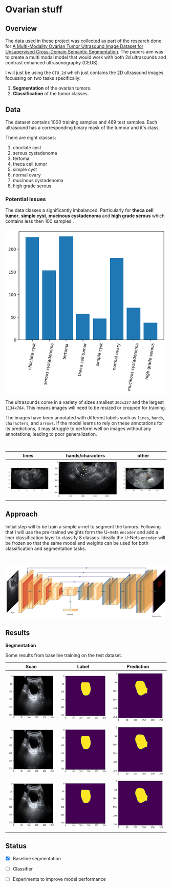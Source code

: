 # Ovarian stuff

## Overview

The data used in these project was collected as part of the research done for [A Multi-Modality Ovarian Tumor Ultrasound Image Dataset for Unsupervised Cross-Domain Semantic Segmentation](https://arxiv.org/abs/2207.06799). The papers aim was to create a multi modal model that would work with both 2d ultrasounds and contrast enhanced ultrasonography (CEUS).

I will just be using the `OTU_2d` which just contains the 2D ultrasound images focussing on two tasks specifically:

1. **Segmentation** of the ovarian tumors.
2. **Classification** of the tumor classes.

## Data

The dataset contains 1000 training samples and 469 test samples. Each ultrasound has a corresponding binary mask of the tumour and it's class.

There are eight classes:

1. choclate cyst
2. serous cystadenoma
3. tertoma
4. theca cell tumor
5. simple cyst
6. normal ovary
7. mucinous cystadenoma
8. high grade serous


### Potential Issues

The data classes a significantly imbalanced. Particularly for **theca cell tumor**, **simple cyst**, **mucinous cystadenoma**  and **high grade serous** which contains less then 100 samples .


![class counts](./assets/class_counts.png)

The ultrasounds come in a variety of sizes smallest `302x327` and the largest `1134x784`. This means images will need to be resized or cropped for training.

The images have been annotated with different labels such as `lines`, `hands`, `characters`, and `arrows`. If the model learns to rely on these annotations for its predictions, it may struggle to perform well on images without any annotations, leading to poor generalization.

<br>

| lines      | hands/characters | other |
| ----------- | ----------- | ----------- |
| ![class counts](./assets/lines.png)       | ![class counts](./assets/hands_letters.png)       | ![class counts](./assets/other.png)  |

## Approach

Initial step will to be train a simple u-net to segment the tumors. Following that I will use the pre-trained weights form the U-nets `encoder` and add a liner classification layer to classify 8 classes. Ideally the U-Nets `encoder` will be frozen so that the same model and weights can be used for both classification and segmentation tasks.

<br>

![class counts](./assets/arch.png) 


## Results

**Segmentation**

Some results from baseline training on the test dataset. 

| Scan       | Label | Prediction |
| ----------- | ----------- | ----------- |
| ![img](assets/seg-results/1013.png)       | ![lbl](assets/seg-results/1013-lbl.png)       | ![pred](assets/seg-results/1013-pred.png)  |
| ![img](assets/seg-results/1013.png)       | ![lbl](assets/seg-results/1013-lbl.png)       | ![pred](assets/seg-results/1013-pred.png)  |
| ![img](assets/seg-results/1013.png)       | ![lbl](assets/seg-results/1013-lbl.png)       | ![pred](assets/seg-results/1013-pred.png)  |


## Status

- [x] Baseline segmentation
- [ ] Classifier
- [ ] Experiments to improve model performance 

